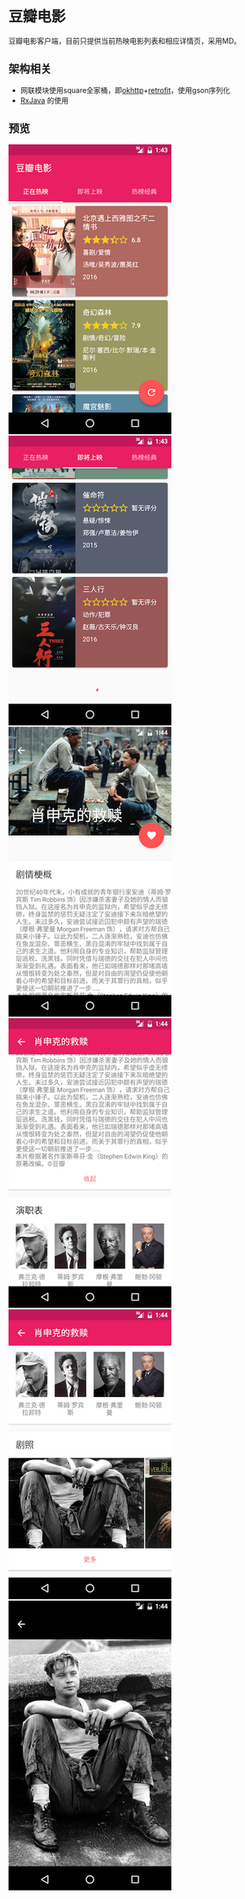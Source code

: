 # 豆瓣电影
豆瓣电影客户端，目前只提供当前热映电影列表和相应详情页，采用MD。

## 架构相关
- 网联模块使用square全家桶，即[okhttp](http://square.github.io/okhttp/)+[retrofit](http://square.github.io/retrofit/)，使用gson序列化
- [RxJava](https://github.com/ReactiveX/RxJava) 的使用

## 预览
![](screenshots/Screenshot_20160504-134345.png) ![](screenshots/Screenshot_20160504-134357.png)
![](screenshots/Screenshot_20160504-134410.png) ![](screenshots/Screenshot_20160504-134413.png)
![](screenshots/Screenshot_20160504-134418.png) ![](screenshots/Screenshot_20160504-134421.png)
